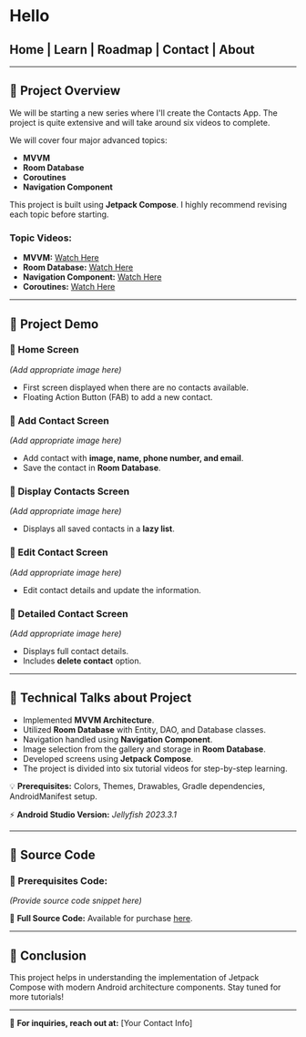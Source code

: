 # Hello

## Home | Learn | Roadmap | Contact | About

---
## 📌 Project Overview
We will be starting a new series where I'll create the Contacts App. The project is quite extensive and will take around six videos to complete.

We will cover four major advanced topics:
- **MVVM**
- **Room Database**
- **Coroutines**
- **Navigation Component**

This project is built using **Jetpack Compose**. I highly recommend revising each topic before starting.

### Topic Videos:
- **MVVM:** [Watch Here](https://youtu.be/DTE1dbdluh4)
- **Room Database:** [Watch Here](https://youtu.be/zWbryaoVBuk)
- **Navigation Component:** [Watch Here](https://youtu.be/yWWuOqFRwfg)
- **Coroutines:** [Watch Here](https://youtu.be/onnnefZCgmQ)

---

## 📌 Project Demo
### 🔹 Home Screen
*(Add appropriate image here)*
- First screen displayed when there are no contacts available.
- Floating Action Button (FAB) to add a new contact.

### 🔹 Add Contact Screen
*(Add appropriate image here)*
- Add contact with **image, name, phone number, and email**.
- Save the contact in **Room Database**.

### 🔹 Display Contacts Screen
*(Add appropriate image here)*
- Displays all saved contacts in a **lazy list**.

### 🔹 Edit Contact Screen
*(Add appropriate image here)*
- Edit contact details and update the information.

### 🔹 Detailed Contact Screen
*(Add appropriate image here)*
- Displays full contact details.
- Includes **delete contact** option.

---

## 📌 Technical Talks about Project
- Implemented **MVVM Architecture**.
- Utilized **Room Database** with Entity, DAO, and Database classes.
- Navigation handled using **Navigation Component**.
- Image selection from the gallery and storage in **Room Database**.
- Developed screens using **Jetpack Compose**.
- The project is divided into six tutorial videos for step-by-step learning.

💡 **Prerequisites:** Colors, Themes, Drawables, Gradle dependencies, AndroidManifest setup.

⚡ **Android Studio Version:** _Jellyfish 2023.3.1_

---

## 📌 Source Code
### 📝 Prerequisites Code:
*(Provide source code snippet here)*

🔗 **Full Source Code:** Available for purchase [here](#).

---

## 📌 Conclusion
This project helps in understanding the implementation of Jetpack Compose with modern Android architecture components. Stay tuned for more tutorials!

---

📩 **For inquiries, reach out at:** [Your Contact Info]

